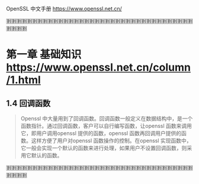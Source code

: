 
OpenSSL 中文手册 https://www.openssl.net.cn/

:u5272::u5272::u5272::u5272::u5272::u5272::u5272::u5272::u5272::u5272::u5272::u5272::u5272::u5272::u5272::u5272::u5272::u5272::u5272::u5272::u5272::u5272::u5272::u5272::u5272::u5272::u5272::u5272::u5272::u5272::u5272::u5272::u5272::u5272::u5272::u5272::u5272::u5272::u5272::u5272:

# 第一章 基础知识 https://www.openssl.net.cn/column/1.html

## 1.4 回调函数

> Openssl 中大量用到了回调函数。回调函数一般定义在数据结构中，是一个函数指针。通过回调函数，客户可以自行编写函数，让openssl 函数来调用它，即用户调用openssl 提供的函数，openssl 函数再回调用户提供的函数。这样方便了用户对openssl 函数操作的控制。在openssl 实现函数中，它一般会实现一个默认的函数来进行处理，如果用户不设置回调函数，则采用它默认的函数。

:u5272::u5272::u5272::u5272::u5272::u5272::u5272::u5272::u5272::u5272::u5272::u5272::u5272::u5272::u5272::u5272::u5272::u5272::u5272::u5272::u5272::u5272::u5272::u5272::u5272::u5272::u5272::u5272::u5272::u5272::u5272::u5272::u5272::u5272::u5272::u5272::u5272::u5272::u5272::u5272:
